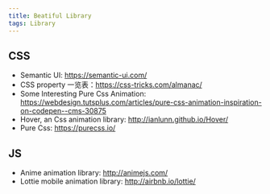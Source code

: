 ```yaml
---
title: Beatiful Library
tags: Library
---
```


## CSS

- Semantic UI: <https://semantic-ui.com/>
- CSS property 一览表：<https://css-tricks.com/almanac/>
- Some Interesting Pure Css Animation: <https://webdesign.tutsplus.com/articles/pure-css-animation-inspiration-on-codepen--cms-30875>
- Hover, an Css animation library: <http://ianlunn.github.io/Hover/>
- Pure Css: <https://purecss.io/>

## JS

- Anime animation library: <http://animejs.com/>
- Lottie mobile animation library: <http://airbnb.io/lottie/>